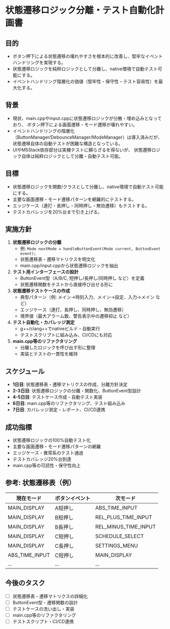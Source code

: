 # 状態遷移ロジック分離・テスト自動化計画書

## 目的

- ボタン押下による状態遷移の壊れやすさを根本的に改善し、堅牢なイベントハンドリングを実現する。
- 状態遷移ロジックを純粋ロジックとして分離し、native環境で自動テスト可能にする。
- イベントハンドリング階層化の価値（堅牢性・保守性・テスト容易性）を最大化する。

## 背景

- 現状、main.cppやinput.cppに状態遷移ロジックが分散・埋め込みとなっており、
  ボタン押下による画面遷移・モード遷移が壊れやすい。
- イベントハンドリングの階層化（ButtonManager/DebounceManager/ModeManager）は導入済みだが、
  状態遷移自体の自動テストが困難な構造となっている。
- UIやM5Stack依存部分は実機テストに頼らざるを得ないが、
  状態遷移ロジック自体は純粋ロジックとして分離・自動テスト可能。

## 目標

- 状態遷移ロジックを関数/クラスとして分離し、native環境で自動テスト可能にする。
- 主要な画面遷移・モード遷移パターンを網羅的にテストする。
- エッジケース（連打・長押し・同時押し・無効遷移）もテストする。
- テストカバレッジを20%台まで引き上げる。

## 実施方針

1. **状態遷移ロジックの分離**
    - 例: `Mode nextMode = handleButtonEvent(Mode current, ButtonEvent event);`
    - 状態遷移表・遷移マトリクスを明文化
    - main.cpp/input.cppから状態遷移ロジックを抽出
2. **テスト用インターフェースの設計**
    - ButtonEvent型（A/B/C, 短押し/長押し/同時押し など）を定義
    - 状態遷移関数をテストから直接呼び出せる形に
3. **状態遷移テストケースの作成**
    - 典型パターン（例: メイン→時刻入力、メイン→設定、入力→メイン など）
    - エッジケース（連打、長押し、同時押し、無効遷移）
    - 境界値（最大アラーム数、警告表示中の遷移抑止 など）
4. **テスト自動化・カバレッジ測定**
    - g++/clang++でnativeビルド・自動実行
    - テストスクリプトに組み込み、CI/CDにも対応
5. **main.cpp等のリファクタリング**
    - 分離したロジックを呼び出す形に整理
    - 実装とテストの一貫性を維持

## スケジュール

- **1日目**: 状態遷移表・遷移マトリクスの作成、分離方針決定
- **2-3日目**: 状態遷移ロジックの分離・関数化、ButtonEvent型設計
- **4-5日目**: テストケース作成・自動テスト実装
- **6日目**: main.cpp等のリファクタリング、テスト組み込み
- **7日目**: カバレッジ測定・レポート、CI/CD連携

## 成功指標

- 状態遷移ロジックの100%自動テスト化
- 主要な画面遷移・モード遷移パターンの網羅
- エッジケース・異常系のテスト通過
- テストカバレッジ20%台到達
- main.cpp等の可読性・保守性向上

## 参考: 状態遷移表（例）

| 現在モード         | ボタンイベント         | 次モード           |
|--------------------|------------------------|--------------------|
| MAIN_DISPLAY       | A短押し                | ABS_TIME_INPUT     |
| MAIN_DISPLAY       | B短押し                | REL_PLUS_TIME_INPUT|
| MAIN_DISPLAY       | B長押し                | REL_MINUS_TIME_INPUT|
| MAIN_DISPLAY       | C短押し                | SCHEDULE_SELECT    |
| MAIN_DISPLAY       | C長押し                | SETTINGS_MENU      |
| ABS_TIME_INPUT     | C短押し                | MAIN_DISPLAY       |
| ...                | ...                    | ...                |

## 今後のタスク

- [ ] 状態遷移表・遷移マトリクスの詳細化
- [ ] ButtonEvent型・遷移関数の設計
- [ ] テストケースの洗い出し・実装
- [ ] main.cpp等のリファクタリング
- [ ] テストスクリプト・CI/CD連携 